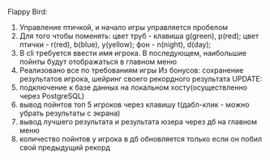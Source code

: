 Flappy Bird:
1. Управление птичкой, и начало игры управляется пробелом
2. Для того чтобы поменять: 
    цвет труб - клавиша g(green), p(red);
    цвет птички - r(red), b(blue), y(yellow);
    фон - n(night), d(day);
3. В cli требуется ввести имя игрока. В последующем, наибольшие пойнты будут отображаться в главном меню
4. Реализовано все по требованиям игры
Из бонусов:
    сохранение результатов игрока, шейринг своего рекордного результата
UPDATE: 
1. подключение к базе данных на локальном хосту(осуществленно через PostgreSQL)
2. вывод пойнтов топ 5 игроков через клавишу t(дабл-клик - можно убрать результаты с экрана)
3. вывод лучшего результата и результата юзера через дб на главном меню
4. количество пойнтов у игрока в дб обновляется только если он побил свой предыдущий рекорд
